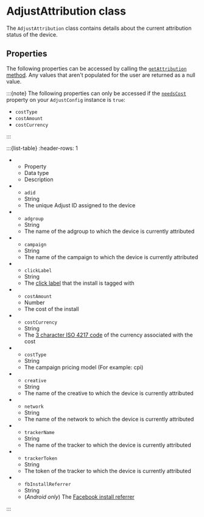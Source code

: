 # AdjustAttribution class

The `AdjustAttribution` class contains details about the current attribution status of the device.

## Properties

The following properties can be accessed by calling the [`getAttribution` method](#flutter-getattribution-invocation). Any values that aren't populated for the user are returned as a null value.

:::{note}
The following properties can only be accessed if the [`needsCost`](#flutter-setneedscost-invocation) property on your `AdjustConfig` instance is `true`:

-  `costType`
-  `costAmount`
-  `costCurrency`

:::

:::{list-table}
:header-rows: 1

-  -  Property
   -  Data type
   -  Description
-  -  `adid`
   -  String
   -  The unique Adjust ID assigned to the device
-  -  `adgroup`
   -  String
   -  The name of the adgroup to which the device is currently attributed
-  -  `campaign`
   -  String
   -  The name of the campaign to which the device is currently attributed
-  -  `clickLabel`
   -  String
   -  The [click label](https://help.adjust.com/en/article/user-rewards) that the install is tagged with
-  -  `costAmount`
   -  Number
   -  The cost of the install
-  -  `costCurrency`
   -  String
   -  The [3 character ISO 4217 code](https://www.iban.com/currency-codes) of the currency associated with the cost
-  -  `costType`
   -  String
   -  The campaign pricing model (For example: cpi)
-  -  `creative`
   -  String
   -  The name of the creative to which the device is currently attributed
-  -  `network`
   -  String
   -  The name of the network to which the device is currently attributed
-  -  `trackerName`
   -  String
   -  The name of the tracker to which the device is currently attributed
-  -  `trackerToken`
   -  String
   -  The token of the tracker to which the device is currently attributed
-  -  `fbInstallReferrer`
   -  String
   -  (_Android only_) The [Facebook install referrer](https://developers.facebook.com/docs/app-ads/install-referrer/)

:::
